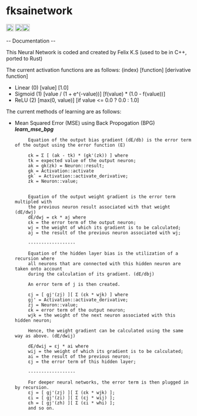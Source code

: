 # fksainetwork

[<img alt="github" src="https://img.shields.io/badge/github-dtolnay/syn-8da0cb?style=for-the-badge&labelColor=555555&logo=github" height="20">](https://github.com/Felix1G/fksainetwork)
[<img alt="crates.io" src="https://img.shields.io/crates/v/syn.svg?style=for-the-badge&color=fc8d62&logo=rust" height="20">](https://crates.io/crates/fksainetwork)[<img alt="docs.rs" src="https://img.shields.io/badge/docs.rs-syn-66c2a5?style=for-the-badge&labelColor=555555&logo=docs.rs" height="20">](https://docs.rs/fksainetwork)

-- Documentation --

 This Neural Network is coded and created by Felix K.S
 (used to be in C++, ported to Rust)

 The current activation functions are as follows: (index) [function] [derivative function]
 - Linear (0) [value] [1.0]
 - Sigmoid (1) [value / (1 + e^(-value))] [f(value) * (1.0 - f(value))]
 - ReLU (2) [max(0, value)] [if value <= 0.0 ? 0.0 : 1.0]

 The current methods of learning are as follows:
 - Mean Squared Error (MSE) using Back Propogation (BPG)   ***learn_mse_bpg***

		    Equation of the output bias gradient (dE/db) is the error term of the output using the error function (E)

		    εk = Σ [ (ak - tk) * (gk'(zk)) ] where
		    tk = expected value of the output neuron;
		    ak = gk(zk) = Neuron::result;
		    gk = Activation::activate
		    gk` = Activation::activate_derivative;
		    zk = Neuron::value;


		    Equation of the output weight gradient is the error term multipled with
		    the previous neuron result associated with that weight (dE/dwj)
		    dE/dwj = εk * aj where
		    εk = the error term of the output neuron;
		    wj = the weight of which its gradient is to be calculated;
		    aj = the result of the previous neuron associated with wj;

		    ------------------

		    Equation of the hidden layer bias is the utilization of a recursion where
		    all neurons that are connected with this hidden neuron are taken onto account
		    during the calculation of its gradient. (dE/dbj)

		    An error term of j is then created.

		    εj = [ gj'(zj) ][ Σ (εk * wjk) ] where
		    gj' = Activation::activate_derivative;
		    zj = Neuron::value;
		    εk = error term of the output neuron;
		    wjk = the weight of the next neuron associated with this hidden neuron;

		    Hence, the weight gradient can be calculated using the same way as above. (dE/dwij)

		    dE/dwij = εj * ai where
		    wij = the weight of which its gradient is to be calculated;
		    ai = the result of the previous neuron;
		    εj = the error term of this hidden layer;

		    ------------------

		    For deeper neural networks, the error term is then plugged in by recursion.
		    εj = [ gj'(zj) ][ Σ (εk * wjk) ];
		    εi = [ gj'(zi) ][ Σ (εj * wij) ];
		    εh = [ gj'(zh) ][ Σ (εi * whi) ];
		    and so on.
